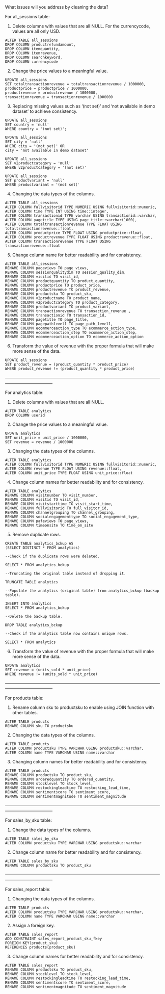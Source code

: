 What issues will you address by cleaning the data?

For all_sessions table:

1. Delete columns with values that are all NULL. For the currencycode, values are all only USD.
```
ALTER TABLE all_sessions
DROP COLUMN productrefundamount,
DROP COLUMN itemquantity,
DROP COLUMN itemrevenue,
DROP COLUMN searchkeyword,
DROP COLUMN currencycode
```

2. Change the price values to a meaningful value.
```
UPDATE all_sessions
SET totaltransactionrevenue = totaltransactionrevenue / 1000000,
productprice = productprice / 1000000,
productrevenue = productrevenue / 1000000,
transactionrevenue = transactionrevenue / 1000000
```

3. Replacing missing values such as ‘(not set)’ and ‘not available in demo dataset’ to achieve consistency.
```
UPDATE all_sessions
SET country = 'null'
WHERE country = '(not set)';
```

```
UPDATE all_sessions
SET city = 'null'
WHERE city = '(not set)' OR
city = 'not available in demo dataset'
```

```
UPDATE all_sessions
SET v2productcategory = 'null'
WHERE v2productcategory = '(not set)'
```

```
UPDATE all_sessions
SET productvariant = 'null'
WHERE productvariant = '(not set)'
```

4. Changing the data types of the columns.
```
ALTER TABLE all_sessions
ALTER COLUMN fullvisitorid TYPE NUMERIC USING fullvisitorid::numeric,
ALTER COLUMN time TYPE INT USING time::integer,
ALTER COLUMN transactionid TYPE varchar USING transactionid::varchar,
ALTER COLUMN pagetitle TYPE USING page title::varchar(1000),
ALTER COLUMN totaltransactionrevenue TYPE FLOAT USING totaltransactionrevenue::float,
ALTER COLUMN productprice TYPE FLOAT USING productprice::float,
ALTER COLUMN productrevenue TYPE FLOAT USING productrevenue::float,
ALTER COLUMN transactionrevenue TYPE FLOAT USING transactionrevenue::float
```

5. Change column name for better readability and for consistency.

```
ALTER TABLE all_sessions
RENAME COLUMN pageviews TO page_views,
RENAME COLUMN sessionqualitydim TO session_quality_dim,
RENAME COLUMN visitid TO visit_id,
RENAME COLUMN productquantity TO product_quantity,
RENAME COLUMN productprice TO product_price,
RENAME COLUMN productrevenue TO product_revenue,
RENAME COLUMN productsku TO product_sku,
RENAME COLUMN v2productname TO product_name,
RENAME COLUMN v2productcategory TO product_category,
RENAME COLUMN productvariant TO product_variant,
RENAME COLUMN transactionrevenue TO transaction_revenue ,
RENAME COLUMN transactionid TO transaction_id,
RENAME COLUMN pagetitle TO page_title,
RENAME COLUMN pagepathlevel1 TO page_path_level1,
RENAME COLUMN ecommerceaction_type TO ecommerce_action_type,
RENAME COLUMN ecommerceaction_step TO ecommerce_action_step,
RENAME COLUMN ecommerceaction_option TO ecommerce_action_option
```

6. Transform the value of revenue with the proper formula that will make more sense of the data.
```
UPDATE all_sessions
SET product_revenue = (product_quantity * product_price)
WHERE product_revenue != (product_quantity * product_price)
```

———————————————————————————————————————————————

For analytics table:

1. Delete columns with values that are all NULL.
```
ALTER TABLE analytics
DROP COLUMN userid 
```

2. Change the price values to a meaningful value.
```
UPDATE analytics
SET unit_price = unit_price / 1000000,
SET revenue = revenue / 1000000
```

3. Changing the data types of the columns.
```
ALTER TABLE analytics
ALTER COLUMN fullvisitorid TYPE NUMERIC USING fullvisitorid::numeric,
ALTER COLUMN revenue TYPE FLOAT USING revenue::float,
ALTER COLUMN unit_price TYPE FLOAT USING unit_price::float
```

4. Change column names for better readability and for consistency.
```
ALTER TABLE analytics
RENAME COLUMN visitnumber TO visit_number,
RENAME COLUMN visitid TO visit_id,
RENAME COLUMN visitstarttime TO visit_start_time,
RENAME COLUMN fullvisitorid TO full_visitor_id,
RENAME COLUMN channelgrouping TO channel_grouping,
RENAME COLUMN socialengagementtype TO social_engagement_type,
RENAME COLUMN pafeviews TO page_views,
RENAME COLUMN timeonsite TO time_on_site
```

5. Remove duplicate rows.
```
CREATE TABLE analytics_bckup AS
(SELECT DISTINCT * FROM analytics)

--Check if the duplicate rows were deleted.

SELECT * FROM analytics_bckup

--Truncating the original table instead of dropping it.

TRUNCATE TABLE analytics

--Populate the analytics (original table) from analytics_bckup (backup table).

INSERT INTO analytics
SELECT * FROM analytics_bckup

--Delete the backup table.

DROP TABLE analytics_bckup

--Check if the analytics table now contains unique rows.

SELECT * FROM analytics
```

6. Transform the value of revenue with the proper formula that will make more sense of the data.
```
UPDATE analytics
SET revenue = (units_sold * unit_price)
WHERE revenue != (units_sold * unit_price)
```
———————————————————————————————————————————————

For products table:

1. Rename column sku to productsku to enable using JOIN function with other tables.
```
ALTER TABLE products
RENAME COLUMN sku TO productsku
```

2. Changing the data types of the columns.
```
ALTER TABLE products
ALTER COLUMN productsku TYPE VARCHAR USING productsku::varchar,
ALTER COLUMN name TYPE VARCHAR USING name::varchar
```

3. Changing column names for better readability and for consistency.
```
ALTER TABLE products
RENAME COLUMN productsku TO product_sku,
RENAME COLUMN orderedquantity TO ordered_quantity,
RENAME COLUMN stocklevel TO stock_level,
RENAME COLUMN restockingleadtime TO restocking_lead_time,
RENAME COLUMN sentimentscore TO sentiment_score,
RENAME COLUMN sentimentmagnitude TO sentiment_magnitude
```
———————————————————————————————————————————————

For sales_by_sku table:

1. Change the data types of the columns.
```
ALTER TABLE sales_by_sku
ALTER COLUMN productsku TYPE VARCHAR USING productsku::varchar
```

2. Change column name for better readability and for consistency.
```
ALTER TABLE sales_by_sku
RENAME COLUMN productsku TO product_sku
```

———————————————————————————————————————————————

For sales_report table:

1. Changing the data types of the columns.
```
ALTER TABLE products
ALTER COLUMN productsku TYPE VARCHAR USING productsku::varchar,
ALTER COLUMN name TYPE VARCHAR USING name::varchar
```

2. Assign a foreign key.
```
ALTER TABLE sales_report
ADD CONSTRAINT sales_report_product_sku_fkey 
FOREIGN KEY(product_sku) 
REFERENCES products(product_sku)
```

3. Change column names for better readability and for consistency.
```
ALTER TABLE sales_report
RENAME COLUMN productsku TO product_sku,
RENAME COLUMN stocklevel TO stock_level,
RENAME COLUMN restockingleadtime TO restocking_lead_time,
RENAME COLUMN sentimentscore TO sentiment_score,
RENAME COLUMN sentimentmagnitude TO sentiment_magnitude
```
